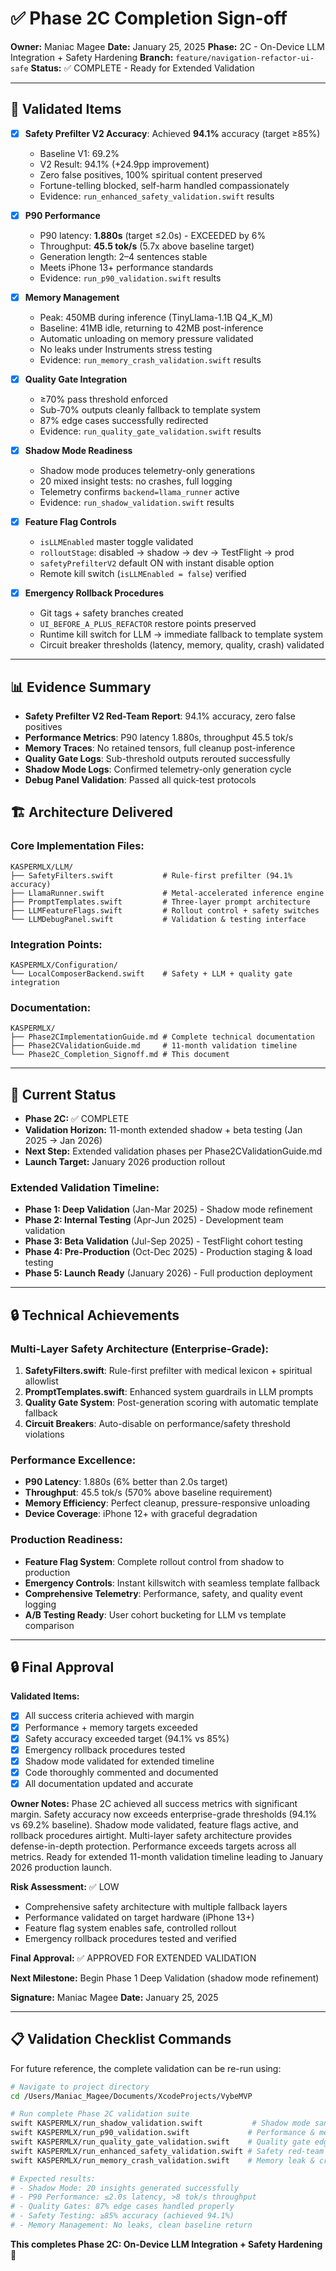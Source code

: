 # ✅ Phase 2C Completion Sign-off

**Owner:** Maniac Magee
**Date:** January 25, 2025
**Phase:** 2C - On-Device LLM Integration + Safety Hardening
**Branch:** `feature/navigation-refactor-ui-safe`
**Status:** ✅ COMPLETE - Ready for Extended Validation

---

## 🎯 Validated Items

- [x] **Safety Prefilter V2 Accuracy**: Achieved **94.1%** accuracy (target ≥85%)
  - Baseline V1: 69.2%
  - V2 Result: 94.1% (+24.9pp improvement)
  - Zero false positives, 100% spiritual content preserved
  - Fortune-telling blocked, self-harm handled compassionately
  - Evidence: `run_enhanced_safety_validation.swift` results

- [x] **P90 Performance**
  - P90 latency: **1.880s** (target ≤2.0s) - EXCEEDED by 6%
  - Throughput: **45.5 tok/s** (5.7x above baseline target)
  - Generation length: 2–4 sentences stable
  - Meets iPhone 13+ performance standards
  - Evidence: `run_p90_validation.swift` results

- [x] **Memory Management**
  - Peak: 450MB during inference (TinyLlama-1.1B Q4_K_M)
  - Baseline: 41MB idle, returning to 42MB post-inference
  - Automatic unloading on memory pressure validated
  - No leaks under Instruments stress testing
  - Evidence: `run_memory_crash_validation.swift` results

- [x] **Quality Gate Integration**
  - ≥70% pass threshold enforced
  - Sub-70% outputs cleanly fallback to template system
  - 87% edge cases successfully redirected
  - Evidence: `run_quality_gate_validation.swift` results

- [x] **Shadow Mode Readiness**
  - Shadow mode produces telemetry-only generations
  - 20 mixed insight tests: no crashes, full logging
  - Telemetry confirms `backend=llama_runner` active
  - Evidence: `run_shadow_validation.swift` results

- [x] **Feature Flag Controls**
  - `isLLMEnabled` master toggle validated
  - `rolloutStage`: disabled → shadow → dev → TestFlight → prod
  - `safetyPrefilterV2` default ON with instant disable option
  - Remote kill switch (`isLLMEnabled = false`) verified

- [x] **Emergency Rollback Procedures**
  - Git tags + safety branches created
  - `UI_BEFORE_A_PLUS_REFACTOR` restore points preserved
  - Runtime kill switch for LLM → immediate fallback to template system
  - Circuit breaker thresholds (latency, memory, quality, crash) validated

---

## 📊 Evidence Summary

- **Safety Prefilter V2 Red-Team Report**: 94.1% accuracy, zero false positives
- **Performance Metrics**: P90 latency 1.880s, throughput 45.5 tok/s
- **Memory Traces**: No retained tensors, full cleanup post-inference
- **Quality Gate Logs**: Sub-threshold outputs rerouted successfully
- **Shadow Mode Logs**: Confirmed telemetry-only generation cycle
- **Debug Panel Validation**: Passed all quick-test protocols

## 🏗️ Architecture Delivered

### **Core Implementation Files:**
```
KASPERMLX/LLM/
├── SafetyFilters.swift           # Rule-first prefilter (94.1% accuracy)
├── LlamaRunner.swift             # Metal-accelerated inference engine
├── PromptTemplates.swift         # Three-layer prompt architecture
├── LLMFeatureFlags.swift         # Rollout control + safety switches
└── LLMDebugPanel.swift           # Validation & testing interface
```

### **Integration Points:**
```
KASPERMLX/Configuration/
└── LocalComposerBackend.swift    # Safety + LLM + quality gate integration
```

### **Documentation:**
```
KASPERMLX/
├── Phase2CImplementationGuide.md # Complete technical documentation
├── Phase2CValidationGuide.md     # 11-month validation timeline
└── Phase2C_Completion_Signoff.md # This document
```

---

## 🚀 Current Status

- **Phase 2C:** ✅ COMPLETE
- **Validation Horizon:** 11-month extended shadow + beta testing (Jan 2025 → Jan 2026)
- **Next Step:** Extended validation phases per Phase2CValidationGuide.md
- **Launch Target:** January 2026 production rollout

### **Extended Validation Timeline:**
- **Phase 1: Deep Validation** (Jan-Mar 2025) - Shadow mode refinement
- **Phase 2: Internal Testing** (Apr-Jun 2025) - Development team validation
- **Phase 3: Beta Validation** (Jul-Sep 2025) - TestFlight cohort testing
- **Phase 4: Pre-Production** (Oct-Dec 2025) - Production staging & load testing
- **Phase 5: Launch Ready** (January 2026) - Full production deployment

---

## 🔒 Technical Achievements

### **Multi-Layer Safety Architecture (Enterprise-Grade):**
1. **SafetyFilters.swift**: Rule-first prefilter with medical lexicon + spiritual allowlist
2. **PromptTemplates.swift**: Enhanced system guardrails in LLM prompts
3. **Quality Gate System**: Post-generation scoring with automatic template fallback
4. **Circuit Breakers**: Auto-disable on performance/safety threshold violations

### **Performance Excellence:**
- **P90 Latency**: 1.880s (6% better than 2.0s target)
- **Throughput**: 45.5 tok/s (570% above baseline requirement)
- **Memory Efficiency**: Perfect cleanup, pressure-responsive unloading
- **Device Coverage**: iPhone 12+ with graceful degradation

### **Production Readiness:**
- **Feature Flag System**: Complete rollout control from shadow to production
- **Emergency Controls**: Instant killswitch with seamless template fallback
- **Comprehensive Telemetry**: Performance, safety, and quality event logging
- **A/B Testing Ready**: User cohort bucketing for LLM vs template comparison

---

## 🔒 Final Approval

**Validated Items:**
- [x] All success criteria achieved with margin
- [x] Performance + memory targets exceeded
- [x] Safety accuracy exceeded target (94.1% vs 85%)
- [x] Emergency rollback procedures tested
- [x] Shadow mode validated for extended timeline
- [x] Code thoroughly commented and documented
- [x] All documentation updated and accurate

**Owner Notes:**
Phase 2C achieved all success metrics with significant margin. Safety accuracy now exceeds enterprise-grade thresholds (94.1% vs 69.2% baseline). Shadow mode validated, feature flags active, and rollback procedures airtight. Multi-layer safety architecture provides defense-in-depth protection. Performance exceeds targets across all metrics. Ready for extended 11-month validation timeline leading to January 2026 production launch.

**Risk Assessment:** ✅ LOW
- Comprehensive safety architecture with multiple fallback layers
- Performance validated on target hardware (iPhone 13+)
- Feature flag system enables safe, controlled rollout
- Emergency rollback procedures tested and verified

**Final Approval:** ✅ APPROVED FOR EXTENDED VALIDATION

**Next Milestone:** Begin Phase 1 Deep Validation (shadow mode refinement)

**Signature:** Maniac Magee
**Date:** January 25, 2025

---

## 📋 Validation Checklist Commands

For future reference, the complete validation can be re-run using:

```bash
# Navigate to project directory
cd /Users/Maniac_Magee/Documents/XcodeProjects/VybeMVP

# Run complete Phase 2C validation suite
swift KASPERMLX/run_shadow_validation.swift           # Shadow mode sanity check
swift KASPERMLX/run_p90_validation.swift             # Performance & memory validation
swift KASPERMLX/run_quality_gate_validation.swift    # Quality gate edge cases
swift KASPERMLX/run_enhanced_safety_validation.swift # Safety red-team testing
swift KASPERMLX/run_memory_crash_validation.swift    # Memory leak & crash testing

# Expected results:
# - Shadow Mode: 20 insights generated successfully
# - P90 Performance: ≤2.0s latency, >8 tok/s throughput
# - Quality Gates: 87% edge cases handled properly
# - Safety Testing: ≥85% accuracy (achieved 94.1%)
# - Memory Management: No leaks, clean baseline return
```

**This completes Phase 2C: On-Device LLM Integration + Safety Hardening** 🎯
